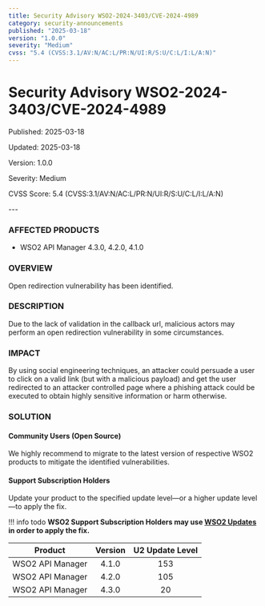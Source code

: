 ```yaml
---
title: Security Advisory WSO2-2024-3403/CVE-2024-4989
category: security-announcements
published: "2025-03-18"
version: "1.0.0"
severity: "Medium"
cvss: "5.4 (CVSS:3.1/AV:N/AC:L/PR:N/UI:R/S:U/C:L/I:L/A:N)"
---
```


# Security Advisory WSO2-2024-3403/CVE-2024-4989

<p class="doc-info">Published: 2025-03-18</p>
<p class="doc-info">Updated: 2025-03-18</p>
<p class="doc-info">Version: 1.0.0</p>
<p class="doc-info">Severity: Medium</p>
<p class="doc-info">CVSS Score: 5.4 (CVSS:3.1/AV:N/AC:L/PR:N/UI:R/S:U/C:L/I:L/A:N)</p>
---

### AFFECTED PRODUCTS
* WSO2 API Manager 4.3.0, 4.2.0, 4.1.0


### OVERVIEW
Open redirection vulnerability has been identified.


### DESCRIPTION
Due to the lack of validation in the callback url, malicious actors may perform an open redirection vulnerability in some circumstances.


### IMPACT
By using social engineering techniques, an attacker could persuade a user to click on a valid link (but with a malicious payload) and get the user redirected to an attacker controlled page where a phishing attack could be executed to obtain highly sensitive information or harm otherwise.


### SOLUTION

#### Community Users (Open Source)
We highly recommend to migrate to the latest version of respective WSO2 products to mitigate the identified vulnerabilities.


#### Support Subscription Holders

Update your product to the specified update level—or a higher update level—to apply the fix.

!!! info todo
    **WSO2 Support Subscription Holders may use [WSO2 Updates](https://wso2.com/updates/) in order to apply the fix.**

| Product          | Version | U2 Update Level |
| ---------------- | :-----: | :-------------: |
| WSO2 API Manager |  4.1.0  |       153       |
| WSO2 API Manager |  4.2.0  |       105       |
| WSO2 API Manager |  4.3.0  |       20        |

